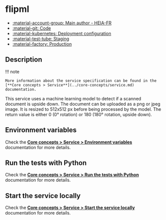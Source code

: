 # flipml
- [:material-account-group: Main author - HEIA-FR](https://www.hes-so.ch/swiss-ai-center/equipe)
- [:material-git: Code](https://github.com/swiss-ai-center/flipml-service)
- [:material-kubernetes: Deployment configuration](https://github.com/swiss-ai-center/flipml-service/tree/main/kubernetes)
- [:material-test-tube: Staging](https://flipml-swiss-ai-center.kube.isc.heia-fr.ch)
- [:material-factory: Production](https://flipml.swiss-ai-center.ch)

## Description

!!! note

    More information about the service specification can be found in the
    [**Core concepts > Service**](../core-concepts/service.md) documentation.

This service uses a machine learning model to detect if a scanned document is
upside down. The document can be uploaded as a png or jpeg image. It is resized
to 512x512 px before being processed by the model. The return value is either 0
(0° rotation) or 180 (180° rotation, upside down).

## Environment variables

Check the
[**Core concepts > Service > Environment variables**](../core-concepts/service.md#environment-variables)
documentation for more details.

## Run the tests with Python

Check the
[**Core concepts > Service > Run the tests with Python**](../core-concepts/service.md#run-the-tests-with-python)
documentation for more details.

## Start the service locally

Check the
[**Core concepts > Service > Start the service locally**](../core-concepts/service.md#start-the-service-locally)
documentation for more details.
